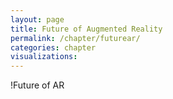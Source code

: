 ```yaml
---
layout: page
title: Future of Augmented Reality
permalink: /chapter/futurear/
categories: chapter
visualizations:
---
```


!Future of AR
